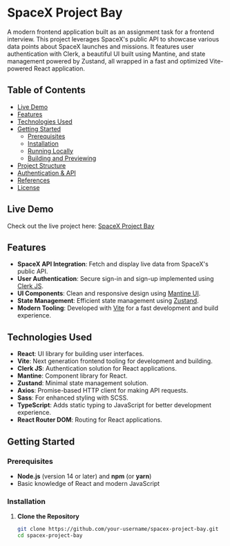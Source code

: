 # SpaceX Project Bay

A modern frontend application built as an assignment task for a frontend interview. This project leverages SpaceX's public API to showcase various data points about SpaceX launches and missions. It features user authentication with Clerk, a beautiful UI built using Mantine, and state management powered by Zustand, all wrapped in a fast and optimized Vite-powered React application.

## Table of Contents

- [Live Demo](#live-demo)
- [Features](#features)
- [Technologies Used](#technologies-used)
- [Getting Started](#getting-started)
  - [Prerequisites](#prerequisites)
  - [Installation](#installation)
  - [Running Locally](#running-locally)
  - [Building and Previewing](#building-and-previewing)
- [Project Structure](#project-structure)
- [Authentication & API](#authentication--api)
- [References](#references)
- [License](#license)

## Live Demo

Check out the live project here: [SpaceX Project Bay](https://spacex-project-bay.vercel.app/)

## Features

- **SpaceX API Integration**: Fetch and display live data from SpaceX's public API.
- **User Authentication**: Secure sign-in and sign-up implemented using [Clerk JS](https://clerk.dev/).
- **UI Components**: Clean and responsive design using [Mantine UI](https://mantine.dev/).
- **State Management**: Efficient state management using [Zustand](https://zustand-demo.pmnd.rs/).
- **Modern Tooling**: Developed with [Vite](https://vitejs.dev/) for a fast development and build experience.

## Technologies Used

- **React**: UI library for building user interfaces.
- **Vite**: Next generation frontend tooling for development and building.
- **Clerk JS**: Authentication solution for React applications.
- **Mantine**: Component library for React.
- **Zustand**: Minimal state management solution.
- **Axios**: Promise-based HTTP client for making API requests.
- **Sass**: For enhanced styling with SCSS.
- **TypeScript**: Adds static typing to JavaScript for better development experience.
- **React Router DOM**: Routing for React applications.

## Getting Started

### Prerequisites

- **Node.js** (version 14 or later) and **npm** (or **yarn**)
- Basic knowledge of React and modern JavaScript

### Installation

1. **Clone the Repository**

   ```bash
   git clone https://github.com/your-username/spacex-project-bay.git
   cd spacex-project-bay
